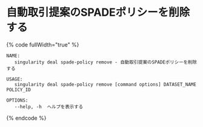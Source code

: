 # 自動取引提案のSPADEポリシーを削除する

{% code fullWidth="true" %}
```
NAME:
   singularity deal spade-policy remove - 自動取引提案のSPADEポリシーを削除する

USAGE:
   singularity deal spade-policy remove [command options] DATASET_NAME POLICY_ID

OPTIONS:
   --help, -h  ヘルプを表示する
```
{% endcode %}